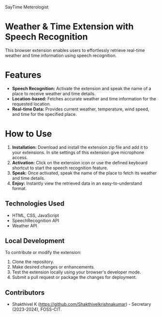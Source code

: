 SayTime Meterologist
# Weather & Time Extension with Speech Recognition

This browser extension enables users to effortlessly retrieve real-time weather and time information using speech recognition.

# Features

- **Speech Recognition:** Activate the extension and speak the name of a place to receive weather and time details.
- **Location-based:** Fetches accurate weather and time information for the requested location.
- **Real-time Data:** Provides current weather, temperature, wind speed, and time for the specified place.

# How to Use

1. **Installation:** Download and install the extension zip file and add it to your extensions. In site settings of this extension give microphone access. 
2. **Activation:** Click on the extension icon or use the defined keyboard shortcut to start the speech recognition feature.
3. **Speak:** Once activated, speak the name of the place to fetch its weather and time details.
4. **Enjoy:** Instantly view the retrieved data in an easy-to-understand format.

## Technologies Used

- HTML, CSS, JavaScript
- SpeechRecognition API
- Weather API 

## Local Development

To contribute or modify the extension:

1. Clone the repository.
2. Make desired changes or enhancements.
3. Test the extension locally using your browser's developer mode.
4. Submit a pull request or package the changes for deployment.

## Contributors

- Shakthivel K (https://github.com/Shakthivelkrishnakumar) - Secretary (2023-2024), FOSS-CIT. 



